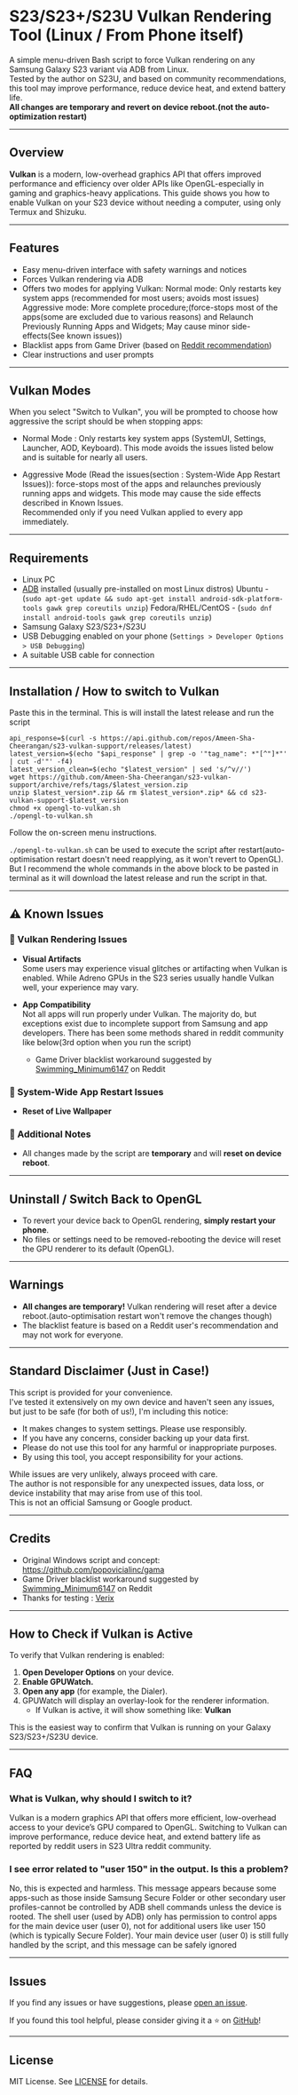 # S23/S23+/S23U Vulkan Rendering Tool (Linux / From Phone itself)

A simple menu-driven Bash script to force Vulkan rendering on any Samsung Galaxy S23 variant via ADB from Linux.  
Tested by the author on S23U, and based on community recommendations, this tool may improve performance, reduce device heat, and extend battery life.  
**All changes are temporary and revert on device reboot.(not the auto-optimization restart)**

---


## Overview

**Vulkan** is a modern, low-overhead graphics API that offers improved performance and efficiency over older APIs like OpenGL-especially in gaming and graphics-heavy applications. This guide shows you how to enable Vulkan on your S23 device without needing a computer, using only Termux and Shizuku.

---

## Features

- Easy menu-driven interface with safety warnings and notices
- Forces Vulkan rendering via ADB
- Offers two modes for applying Vulkan:
      Normal mode:  Only restarts key system apps (recommended for most users; avoids most issues)
      Aggressive mode:  More complete procedure;(force-stops most of the apps(some are excluded due to various reasons) and Relaunch Previously Running Apps and Widgets; May cause minor side-effects(See known issues)) 
- Blacklist apps from Game Driver (based on [Reddit recommendation](https://www.reddit.com/r/GalaxyS23Ultra/comments/1kgnzru/comment/mr0qdd4/))
- Clear instructions and user prompts

---
## Vulkan Modes
When you select "Switch to Vulkan", you will be prompted to choose how aggressive the script should be when stopping apps:

- Normal Mode :
      Only restarts key system apps (SystemUI, Settings, Launcher, AOD, Keyboard).
      This mode avoids the issues listed below and is suitable for nearly all users.

- Aggressive Mode (Read the issues(section : System-Wide App Restart Issues)):
      force-stops most of the apps and relaunches previously running apps and widgets.
      This mode may cause the side effects described in Known Issues.      
      Recommended only if you need Vulkan applied to every app immediately.

---
## Requirements

- Linux PC
- [ADB](https://developer.android.com/tools/adb) installed (usually pre-installed on most Linux distros)
      Ubuntu - (`sudo apt-get update && sudo apt-get install android-sdk-platform-tools gawk grep coreutils unzip`)
      Fedora/RHEL/CentOS - (`sudo dnf install android-tools gawk grep coreutils unzip`)
- Samsung Galaxy S23/S23+/S23U
- USB Debugging enabled on your phone (`Settings > Developer Options > USB Debugging`)
- A suitable USB cable for connection

---

## Installation / How to switch to Vulkan

Paste this in the terminal. This is will install the latest release and run the script
```
api_response=$(curl -s https://api.github.com/repos/Ameen-Sha-Cheerangan/s23-vulkan-support/releases/latest)
latest_version=$(echo "$api_response" | grep -o '"tag_name": *"[^"]*"' | cut -d'"' -f4)
latest_version_clean=$(echo "$latest_version" | sed 's/^v//')
wget https://github.com/Ameen-Sha-Cheerangan/s23-vulkan-support/archive/refs/tags/$latest_version.zip
unzip $latest_version*.zip && rm $latest_version*.zip* && cd s23-vulkan-support-$latest_version
chmod +x opengl-to-vulkan.sh
./opengl-to-vulkan.sh
```
Follow the on-screen menu instructions.

`./opengl-to-vulkan.sh` can be used to execute the script after restart(auto-optimisation restart doesn't need reapplying, as it won't revert to OpenGL). But I recommend the whole commands in the above block to be pasted in terminal as it will download the latest release and run the script in that.

---



## ⚠️ Known Issues


### 🔸 Vulkan Rendering Issues

- **Visual Artifacts**  
  Some users may experience visual glitches or artifacting when Vulkan is enabled. While Adreno GPUs in the S23 series usually handle Vulkan well, your experience may vary.

- **App Compatibility**  
  Not all apps will run properly under Vulkan. The majority do, but exceptions exist due to incomplete support from Samsung and app developers. There has been some methods shared in reddit community like below(3rd option when you run the script)
  - Game Driver blacklist workaround suggested by [Swimming_Minimum6147](https://www.reddit.com/r/GalaxyS23Ultra/comments/1kgnzru/comment/mr0qdd4/) on Reddit

### 🔸 System-Wide App Restart Issues

- **Reset of Live Wallpaper**

### 🔸 Additional Notes

- All changes made by the script are **temporary** and will **reset on device reboot**.
  
---

## Uninstall / Switch Back to OpenGL

- To revert your device back to OpenGL rendering, **simply restart your phone**.  
- No files or settings need to be removed-rebooting the device will reset the GPU renderer to its default (OpenGL).


---

## Warnings

- **All changes are temporary!** Vulkan rendering will reset after a device reboot.(auto-optimisation restart won't remove the changes though)
- The blacklist feature is based on a Reddit user's recommendation and may not work for everyone.


---
## Standard Disclaimer (Just in Case!)

This script is provided for your convenience.  
I've tested it extensively on my own device and haven't seen any issues,  
but just to be safe (for both of us!), I'm including this notice:

- It makes changes to system settings. Please use responsibly.
- If you have any concerns, consider backing up your data first.
- Please do not use this tool for any harmful or inappropriate purposes.
- By using this tool, you accept responsibility for your actions.

While issues are very unlikely, always proceed with care.  
The author is not responsible for any unexpected issues, data loss, or device instability that may arise from use of this tool.  
This is not an official Samsung or Google product.

---

## Credits

- Original Windows script and concept: https://github.com/popovicialinc/gama
- Game Driver blacklist workaround suggested by [Swimming_Minimum6147](https://www.reddit.com/r/GalaxyS23Ultra/comments/1kgnzru/comment/mr0qdd4/) on Reddit
- Thanks for testing : [Verix](https://github.com/Veriiix)
---

## How to Check if Vulkan is Active

To verify that Vulkan rendering is enabled:

1. **Open Developer Options** on your device.
2. **Enable GPUWatch.**
3. **Open any app** (for example, the Dialer).
4. GPUWatch will display an overlay-look for the renderer information.
   - If Vulkan is active, it will show something like: **Vulkan**

This is the easiest way to confirm that Vulkan is running on your Galaxy S23/S23+/S23U device.

---
## FAQ

### What is Vulkan, why should I switch to it?

Vulkan is a modern graphics API that offers more efficient, low-overhead access to your device’s GPU compared to OpenGL. Switching to Vulkan can improve performance, reduce device heat, and extend battery life as reported by reddit users in S23 Ultra reddit community.


### I see error related to "user 150" in the output. Is this a problem?

No, this is expected and harmless. This message appears because some apps-such as those inside Samsung Secure Folder or other secondary user profiles-cannot be controlled by ADB shell commands unless the device is rooted. The shell user (used by ADB) only has permission to control apps for the main device user (user 0), not for additional users like user 150 (which is typically Secure Folder). Your main device user (user 0) is still fully handled by the script, and this message can be safely ignored

---
## Issues

If you find any issues or have suggestions, please [open an issue](https://github.com/Ameen-Sha-Cheerangan/s23-vulkan-support/issues).

If you found this tool helpful, please consider giving it a ⭐ on [GitHub](https://github.com/Ameen-Sha-Cheerangan/s23-vulkan-support)!

---

## License

MIT License. See [LICENSE](LICENSE) for details.
